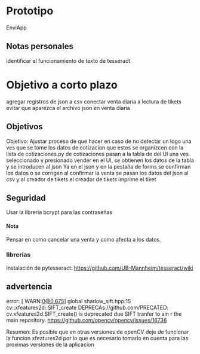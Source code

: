 # Prototipo

EnviApp

## Notas personales

identificar el funcionamiento de texto de tesseract

# Objetivo a corto plazo

agregar registros de json a csv
conectar venta diaria a lectura de tikets
evitar que aparezca el archivo json en venta diaria

## Objetivos

Objetivo:
    Ajustar proceso de que hacer en caso de no detectar un logo
    una ves que se tome los datos de cotizacion que estos se organizcen con la lista de cotizaciones.py
    de cotizaciones pasan a la tabla de del UI
    una ves seleccionado y presionado vender en el UI, se obtienen los datos de la tabla y se introducen al json
    Ya en el json y en la pestaña de forms se confirman los datos o se corrigen
    al confirmar la venta se pasan los datos del json al csv y al creador de tikets
    el creador de tikets imprime el tiket


## Seguridad 
Usar la libreria bcrypt para las contraseñas

#### Nota
Pensar en como cancelar una venta y como afecta a los datos.

### librerias

Instalación de pytesseract: https://github.com/UB-Mannheim/tesseract/wiki

## advertencia

error: [ WARN:0@0.675] global shadow_sift.hpp:15 cv::xfeatures2d::SIFT_create DEPRECAs://github.com/PRECATED: cv.xfeatures2d.SIFT_create() is deprecated due SIFT tranfer to ain r
the main repository. https://github.com/opencv/opencv/issues/16736 

Resumen: Es posible que en otras versiones de openCV deje de funcionar la funcion xfeatures2d por lo que es necesario tomarlo en cuenta para las proximas versiones de la aplicacion